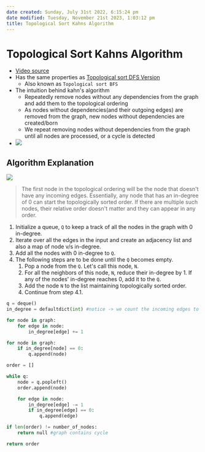 ```yaml
---
date created: Sunday, July 31st 2022, 6:15:24 pm
date modified: Tuesday, November 21st 2023, 1:03:12 pm
title: Topological Sort Kahns Algorithm
---
```


# Topological Sort Kahns Algorithm

- [Video source](https://youtu.be/cIBFEhD77b4?list=PLDV1Zeh2NRsDGO4--qE8yH72HFL1Km93P)
- Has the same properties as [Topological sort DFS Version](Algo/Tree%20&%20Graph/Graph/Topological%20sort.md)
	- Also known as `Topological sort BFS`
- The intuition behind kahn's algorithm
	- Repeatedly remove nodes without any dependencies from the graph and add them to the topological ordering
	- As nodes without dependencies(and their outgoing edges) are removed from the graph, new nodes without dependencies are created/born
	- We repeat removing nodes without dependencies from the graph until all nodes are processed, or a cycle is detected
- ![](https://pencilprogrammer.com/wp-content/uploads/2020/11/Khans-Topological-Sort-Algorithm.png)

## Algorithm Explanation

![](https://linuxhint.com/wp-content/uploads/2021/12/word-image-1177.png)

> The first node in the topological ordering will be the node that doesn't have any incoming edges. Essentially, any node that has an in-degree of 0 can start the topologically sorted order. If there are multiple such nodes, their relative order doesn't matter and they can appear in any order.

1. Initialize a queue, `Q` to keep a track of all the nodes in the graph with 0 in-degree.
2. Iterate over all the edges in the input and create an adjacency list and also a map of node v/s in-degree.
3. Add all the nodes with 0 in-degree to `Q`.
4. The following steps are to be done until the `Q` becomes empty.
	1. Pop a node from the `Q`. Let's call this node, `N`.
	2. For all the neighbors of this node, `N`, reduce their in-degree by 1. If any of the nodes' in-degree reaches 0, add it to the `Q`.
	3. Add the node `N` to the list maintaining topologically sorted order.
	4. Continue from step 4.1.

```python
q = deque()
in_degree = defaultdict(int) #notice -> we count the incoming edges to a node

for node in graph:
	for edge in node:
		in_degree[edge] += 1

for node in graph:
	if in_degree[node] == 0:
		q.append(node)

order = []

while q:
	node = q.popleft()
	order.append(node)

	for edge in node:
		in_degree[edge] -= 1
		if in_degree[edge] == 0:
			q.append(edge)

if len(order) != number_of_nodes:
	return null #graph contains cycle

return order

```
